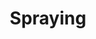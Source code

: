 ---
title: Spraying
order: 7
links:
  - text: "What is spraying and why do cats do it? (Web)"
    url: "https://www.cats.org.uk/help-and-advice/cat-behaviour/spraying"
  - text: "Why does my cat spray? What can I do? (Youtube)"
    url: "https://youtu.be/fQ63qUO_zVM?si=MY6VPvJ4QqAuSj35"
---